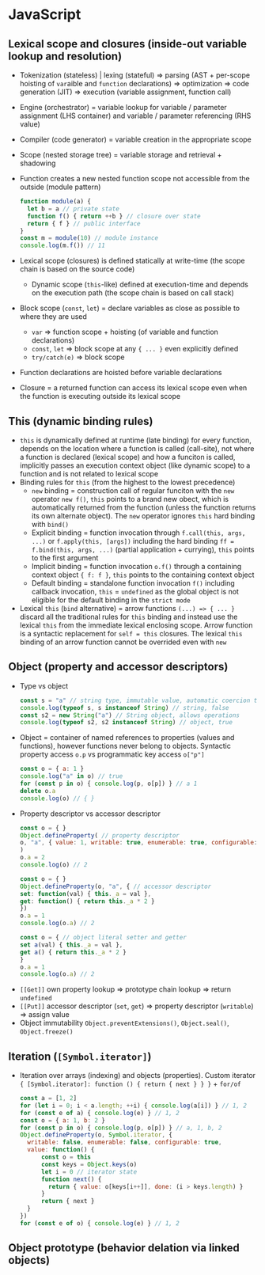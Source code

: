 # JavaScript

## Lexical scope and closures (inside-out variable lookup and resolution)

- Tokenization (stateless) | lexing (stateful) => parsing (AST + per-scope
  hoisting of `var`aible and `function` declarations) => optimization => code
  generation (JIT) => execution (variable assignment, function call)
- Engine (orchestrator) = variable lookup for variable / parameter assignment
  (LHS container) and variable / parameter referencing (RHS value)
- Compiler (code generator) = variable creation in the appropriate scope
- Scope (nested storage tree) = variable storage and retrieval + shadowing
- Function creates a new nested function scope not accessible from the outside
  (module pattern)

    ```js
    function module(a) {
      let b = a // private state
      function f() { return ++b } // closure over state
      return { f } // public interface
    }
    const m = module(10) // module instance
    console.log(m.f()) // 11
    ```
- Lexical scope (closures) is defined statically at write-time (the scope chain
  is based on the source code)
    - Dynamic scope (`this`-like) defined at execution-time and depends on the
      execution path (the scope chain is based on call stack)
- Block scope (`const`, `let`) = declare variables as close as possible to where
  they are used
    - `var` => function scope + hoisting (of variable and function declarations)
    - `const`, `let` => block scope at any `{ ... }` even explicitly defined
    - `try/catch(e)` => block scope
- Function declarations are hoisted before variable declarations
- Closure = a returned function can access its lexical scope even when the
  function is executing outside its lexical scope

## This (dynamic binding rules)

- `this` is dynamically defined at runtime (late binding) for every function,
  depends on the location where a function is called (call-site), not where a
  function is declared (lexical scope) and how a funciton is called, implicitly
  passes an execution context object (like dynamic scope) to a function and is
  not related to lexical scope
- Binding rules for `this` (from the highest to the lowest precedence)
    - `new` binding = construction call of regular funciton with the `new`
      operator `new f()`, `this` points to a brand new obect, which is
      automatically returned from the function (unless the function returns its
      own alternate object). The `new` operator ignores `this` hard binding with
      `bind()`
    - Explicit binding = function invocation through `f.call(this, args, ...)`
      or `f.apply(this, [args])` including the hard binding `ff = f.bind(this,
      args, ...)` (partial application + currying), `this` points to the first
      argument
    - Implicit binding = function invocation `o.f()` through a containing
      context object `{ f: f }`, `this` points to the containing context object
    - Default binding = standalone function invocation `f()` including callback
      invocation, `this` = `undefined` as the global object is not eligible for
      the default binding in the `strict mode`
- Lexical `this` (`bind` alternative) = arrow functions `(...) => { ... }`
  discard all the traditional rules for `this` binding and instead use the
  lexical `this` from the immediate lexical enclosing scope. Arrow function is a
  syntactic replacement for `self = this` closures. The lexical `this` binding
  of an arrow function cannot be overrided even with `new`

## Object (property and accessor descriptors)

- Type vs object
    ```js
    const s = "a" // string type, immutable value, automatic coercion to object
    console.log(typeof s, s instanceof String) // string, false
    const s2 = new String("a") // String object, allows operations
    console.log(typeof s2, s2 instanceof String) // object, true
    ```
- Object = container of named references to properties (values and functions),
  however functions never belong to objects. Syntactic property access `o.p` vs
  programmatic key access `o["p"]`
    ```js
    const o = { a: 1 }
    console.log("a" in o) // true
    for (const p in o) { console.log(p, o[p]) } // a 1
    delete o.a
    console.log(o) // { }
    ```
- Property descriptor vs accessor descriptor
    ```js
    const o = { }
    Object.defineProperty( // property descriptor
    o, "a", { value: 1, writable: true, enumerable: true, configurable: true }
    )
    o.a = 2
    console.log(o) // 2

    const o = { }
    Object.defineProperty(o, "a", { // accessor descriptor
    set: function(val) { this._a = val },
    get: function() { return this._a * 2 }
    })
    o.a = 1
    console.log(o.a) // 2

    const o = { // object literal setter and getter
    set a(val) { this._a = val },
    get a() { return this._a * 2 }
    }
    o.a = 1
    console.log(o.a) // 2
    ```
- `[[Get]]` own property lookup => prototype chain lookup => return `undefined`
- `[[Put]]` accessor descriptor (`set`, `get`) => property descriptor
  (`writable`) => assign value
- Object immutability `Object.preventExtensions()`, `Object.seal()`,
  `Object.freeze()`

## Iteration (`[Symbol.iterator]`)

- Iteration over arrays (indexing) and objects (properties). Custom iterator
  `{ [Symbol.iterator]: function () { return { next } } }` + `for/of`
    ```js
    const a = [1, 2]
    for (let i = 0; i < a.length; ++i) { console.log(a[i]) } // 1, 2
    for (const e of a) { console.log(e) } // 1, 2
    const o = { a: 1, b: 2 }
    for (const p in o) { console.log(p, o[p]) } // a, 1, b, 2
    Object.defineProperty(o, Symbol.iterator, {
      writable: false, enumerable: false, configurable: true,
      value: function() {
          const o = this
          const keys = Object.keys(o)
          let i = 0 // iterator state
          function next() {
            return { value: o[keys[i++]], done: (i > keys.length) }
          }
          return { next }
      }
    })
    for (const e of o) { console.log(e) } // 1, 2
    ```
## Object prototype (behavior delation via linked objects)
